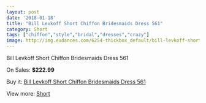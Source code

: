 ```yaml
---
layout: post
date: '2018-01-18'
title: "Bill Levkoff Short Chiffon Bridesmaids Dress 561"
category: Short
tags: ["chiffon","style","bridal","dresses","crazy"]
image: http://img.eudances.com/6254-thickbox_default/bill-levkoff-short-chiffon-bridesmaids-dress-561.jpg
---
```

Bill Levkoff Short Chiffon Bridesmaids Dress 561

On Sales: **$222.99**
<a href="https://www.eudances.com/en/short/2254-bill-levkoff-short-chiffon-bridesmaids-dress-561.html"><amp-img layout="responsive" width="600" height="600" src="//img.eudances.com/6254-thickbox_default/bill-levkoff-short-chiffon-bridesmaids-dress-561.jpg" alt="Bill Levkoff Short Chiffon Bridesmaids Dress 561 0" /></a>

Buy it: [Bill Levkoff Short Chiffon Bridesmaids Dress 561](https://www.eudances.com/en/short/2254-bill-levkoff-short-chiffon-bridesmaids-dress-561.html "Bill Levkoff Short Chiffon Bridesmaids Dress 561")

View more: [Short](https://www.eudances.com/en/25-short "Short")